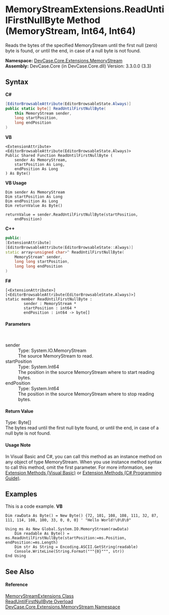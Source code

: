 # MemoryStreamExtensions.ReadUntilFirstNullByte Method (MemoryStream, Int64, Int64)
 

Reads the bytes of the specified MemoryStream until the first null (zero) byte is found, or until the end, in case of a null byte is not found.

**Namespace:**&nbsp;<a href="N_DevCase_Core_Extensions_MemoryStream">DevCase.Core.Extensions.MemoryStream</a><br />**Assembly:**&nbsp;DevCase.Core (in DevCase.Core.dll) Version: 3.3.0.0 (3.3)

## Syntax

**C#**<br />
``` C#
[EditorBrowsableAttribute(EditorBrowsableState.Always)]
public static byte[] ReadUntilFirstNullByte(
	this MemoryStream sender,
	long startPosition,
	long endPosition
)
```

**VB**<br />
``` VB
<ExtensionAttribute>
<EditorBrowsableAttribute(EditorBrowsableState.Always)>
Public Shared Function ReadUntilFirstNullByte ( 
	sender As MemoryStream,
	startPosition As Long,
	endPosition As Long
) As Byte()
```

**VB Usage**<br />
``` VB Usage
Dim sender As MemoryStream
Dim startPosition As Long
Dim endPosition As Long
Dim returnValue As Byte()

returnValue = sender.ReadUntilFirstNullByte(startPosition, 
	endPosition)
```

**C++**<br />
``` C++
public:
[ExtensionAttribute]
[EditorBrowsableAttribute(EditorBrowsableState::Always)]
static array<unsigned char>^ ReadUntilFirstNullByte(
	MemoryStream^ sender, 
	long long startPosition, 
	long long endPosition
)
```

**F#**<br />
``` F#
[<ExtensionAttribute>]
[<EditorBrowsableAttribute(EditorBrowsableState.Always)>]
static member ReadUntilFirstNullByte : 
        sender : MemoryStream * 
        startPosition : int64 * 
        endPosition : int64 -> byte[] 

```


#### Parameters
&nbsp;<dl><dt>sender</dt><dd>Type: System.IO.MemoryStream<br />The source MemoryStream to read.</dd><dt>startPosition</dt><dd>Type: System.Int64<br />The position in the source MemoryStream where to start reading bytes.</dd><dt>endPosition</dt><dd>Type: System.Int64<br />The position in the source MemoryStream where to stop reading bytes.</dd></dl>

#### Return Value
Type: Byte[]<br />The bytes read until the first null byte found, or until the end, in case of a null byte is not found.

#### Usage Note
In Visual Basic and C#, you can call this method as an instance method on any object of type MemoryStream. When you use instance method syntax to call this method, omit the first parameter. For more information, see <a href="https://docs.microsoft.com/dotnet/visual-basic/programming-guide/language-features/procedures/extension-methods">Extension Methods (Visual Basic)</a> or <a href="https://docs.microsoft.com/dotnet/csharp/programming-guide/classes-and-structs/extension-methods">Extension Methods (C# Programming Guide)</a>.

## Examples
This is a code example. 
**VB**<br />
``` VB
Dim rawData As Byte() = New Byte() {72, 101, 108, 108, 111, 32, 87, 111, 114, 108, 100, 33, 0, 0, 0} ' "Hello World!\0\0\0"

Using ms As New Global.System.IO.MemoryStream(rawData)
    Dim readable As Byte() = ms.ReadUntilFirstNullByte(startPosition:=ms.Position, endPosition:=ms.Length)
    Dim str As String = Encoding.ASCII.GetString(readable)
    Console.WriteLine(String.Format("""{0}""", str))
End Using
```


## See Also


#### Reference
<a href="T_DevCase_Core_Extensions_MemoryStream_MemoryStreamExtensions">MemoryStreamExtensions Class</a><br /><a href="Overload_DevCase_Core_Extensions_MemoryStream_MemoryStreamExtensions_ReadUntilFirstNullByte">ReadUntilFirstNullByte Overload</a><br /><a href="N_DevCase_Core_Extensions_MemoryStream">DevCase.Core.Extensions.MemoryStream Namespace</a><br />